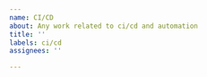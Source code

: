 ```yaml
---
name: CI/CD
about: Any work related to ci/cd and automation
title: ''
labels: ci/cd
assignees: ''

---
```



